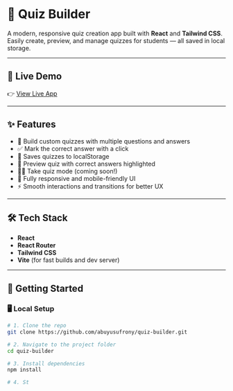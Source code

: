 # 🧠 Quiz Builder

A modern, responsive quiz creation app built with **React** and **Tailwind CSS**. Easily create, preview, and manage quizzes for students — all saved in local storage.

---

## 🚀 Live Demo

👉 [View Live App](https://absent-hand.surge.sh)

---



## ✨ Features

- 🔨 Build custom quizzes with multiple questions and answers
- ✅ Mark the correct answer with a click
- 💾 Saves quizzes to localStorage
- 👀 Preview quiz with correct answers highlighted
- 🧑‍🎓 Take quiz mode (coming soon!)
- 📱 Fully responsive and mobile-friendly UI
- ⚡ Smooth interactions and transitions for better UX

---

## 🛠️ Tech Stack

- **React**
- **React Router**
- **Tailwind CSS**
- **Vite** (for fast builds and dev server)

---

## 🧰 Getting Started

### 🖥️ Local Setup

```bash
# 1. Clone the repo
git clone https://github.com/abuyusufrony/quiz-builder.git

# 2. Navigate to the project folder
cd quiz-builder

# 3. Install dependencies
npm install

# 4. St
